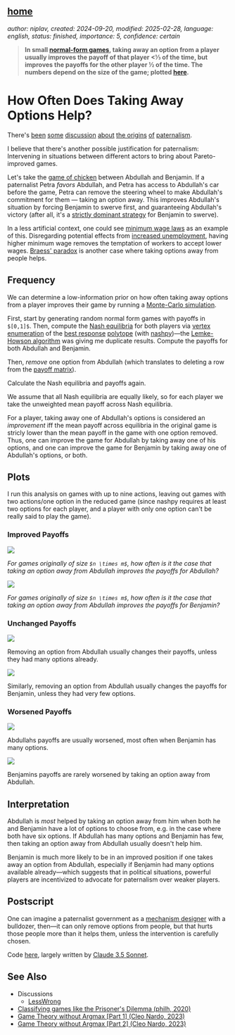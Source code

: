 [home](./index.md)
------------------

*author: niplav, created: 2024-09-20, modified: 2025-02-28, language: english, status: finished, importance: 5, confidence: certain*

> __In small [normal-form
games](https://en.wikipedia.org/wiki/Normal-form_game), taking away
an option from a player usually improves the payoff of that player
<⅓ of the time, but improves the payoffs for the other player ½
of the time. The numbers depend on the size of the game; plotted
[here](#Plots).__

How Often Does Taking Away Options Help?
=========================================

There's
[been](https://www.lesswrong.com/posts/6dSitnwYPg8i8NHn3/burch-s-law)
[some](https://www.overcomingbias.com/p/rational_agent_html)
[discussion](http://www.overcomingbias.com/2006/11/asymmetric_pate.html)
[about](https://musingsandroughdrafts.wordpress.com/2022/03/29/paternalism-is-about-outrage/)
[the origins](https://www.overcomingbias.com/p/paternalism_is_html)
[of](https://www.lesswrong.com/posts/wg5YpAofgbEg587d2/don-t-take-bad-options-away-from-people)
[paternalism](https://www.overcomingbias.com/p/heres_my_openinhtml).

I believe that there's another possible justification for paternalism:
Intervening in situations between different actors to bring about
Pareto-improved games.

Let's take the [game of
chicken](https://en.wikipedia.org/wiki/Chicken_\(game\)) between Abdullah
and Benjamin. If a paternalist Petra *favors* Abdullah, and Petra has
access to Abdullah's car before the game, Petra can remove the steering
wheel to make Abdullah's commitment for them — taking an option
away. This improves Abdullah's situation by forcing Benjamin to swerve
first, and guaranteeing Abdullah's victory (after all, it's a [strictly
dominant strategy](https://en.wikipedia.org/wiki/Dominant_Strategy)
for Benjamin to swerve).

In a less artificial context, one could see [minimum wage
laws](https://en.wikipedia.org/wiki/Minimum_wage_law) as an
example of this. Disregarding potential effects from [increased
unemployment](https://en.wikipedia.org/wiki/Minimum_Wage#Supply_and_demand_model),
having higher minimum wage removes the
temptation of workers to accept lower wages. [Braess'
paradox](https://en.wikipedia.org/wiki/Braess_Paradox) is another case
where taking options away from people helps.

Frequency
----------

We can determine a low-information prior on how often taking away
options from a player improves their game by running a [Monte-Carlo
simulation](https://en.wikipedia.org/wiki/Monte-Carlo_simulation).

First, start by generating random normal form games
with payoffs in `$[0,1]$`. Then, compute the [Nash
equilibria](https://en.wikipedia.org/wiki/Nash_Equilibrium)
for both players via [vertex
enumeration](https://en.wikipedia.org/wiki/Vertex_enumeration_problem)
of the [best response](https://en.wikipedia.org/wiki/Best_response)
[polytope](https://en.wikipedia.org/wiki/Polytope) (with
[nashpy](https://www.theoj.org/joss-papers/joss.00904/10.21105.joss.00904.pdf))—the
[Lemke-Howson
algorithm](https://en.wikipedia.org/wiki/Lemke-Howson_algorithm) was
giving me duplicate results. Compute the payoffs for both Abdullah
and Benjamin.

Then, *remove* one option from Abdullah (which translates to deleting a
row from the [payoff matrix](https://en.wikipedia.org/wiki/Payoff_Matrix)).

Calculate the Nash equilibria and payoffs again.

We assume that all Nash equilibria are equally likely, so for each player
we take the unweighted mean payoff across Nash equilibria.

For a player, taking away one of Abdullah's options is considered an
*improvement* iff the mean payoff across equilibria in the original
game is stricly lower than the mean payoff in the game with one option
removed. Thus, one can improve the game for Abdullah by taking away one
of his options, and one can improve the game for Benjamin by taking away
one of Abdullah's options, or both.

Plots
------

I run this analysis on games with up to nine actions, leaving out games
with two actions/one option in the reduced game (since nashpy requires
at least two options for each player, and a player with only one option
can't be really said to play the game).

### Improved Payoffs

![](./img/options/A_i.png)

*For games originally of size `$n \times m$`, how often is it the case that taking an option away from Abdullah improves the payoffs for Abdullah?*

![](./img/options/B_i.png)

*For games originally of size `$n \times m$`, how often is it the case that taking an option away from Abdullah improves the payoffs for Benjamin?*

### Unchanged Payoffs

![](./img/options/A_n.png)

Removing an option from Abdullah usually changes their payoffs, unless
they had many options already.

![](./img/options/B_n.png)

Similarly, removing an option from Abdullah usually changes the payoffs
for Benjamin, unless they had very few options.

### Worsened Payoffs

![](./img/options/A_w.png)

Abdullahs payoffs are usually worsened, most often when Benjamin has
many options.

![](./img/options/B_w.png)

Benjamins payoffs are rarely worsened by taking an option away from
Abdullah.

Interpretation
---------------

Abdullah is *most* helped by taking an option away from him when both
he and Benjamin have a lot of options to choose from, e.g. in the case
where both have six options. If Abdullah has many options and Benjamin has
few, then taking an option away from Abdullah usually doesn't help him.

Benjamin is much more likely to be in an improved position if one takes
away an option from Abdullah, especially if Benjamin had many options
available already—which suggests that in political situations, powerful
players are incentivized to advocate for paternalism over weaker players.

Postscript
-----------

One can imagine a paternalist government as a [mechanism
designer](https://en.wikipedia.org/wiki/Mechanism_Design) with a
bulldozer, then—it can only remove options from people, but that
hurts those people more than it helps them, unless the intervention is
carefully chosen.

Code [here](./code/options/options.py), largely written by [Claude 3.5
Sonnet](https://www.anthropic.com/news/claude-3-5-sonnet).

See Also
---------

* Discussions
	* [LessWrong](https://www.lesswrong.com/posts/2AdfJygXGCEaaTS63/how-often-does-taking-away-options-help)
* [Classifying games like the Prisoner's Dilemma (philh, 2020)](https://www.lesswrong.com/s/yiFxBWDXnLpbWGTkK/p/KwbJFexa4MEdhJbs4)
* [Game Theory without Argmax \[Part 1\] (Cleo Nardo, 2023)](https://www.lesswrong.com/s/Qn8DhSrdA2qPH2eJT/p/3ahqzpKvtqkom63cx)
* [Game Theory without Argmax \[Part 2\] (Cleo Nardo, 2023)](https://www.lesswrong.com/s/Qn8DhSrdA2qPH2eJT/p/BtZSNfAcBGQftAwxq)
